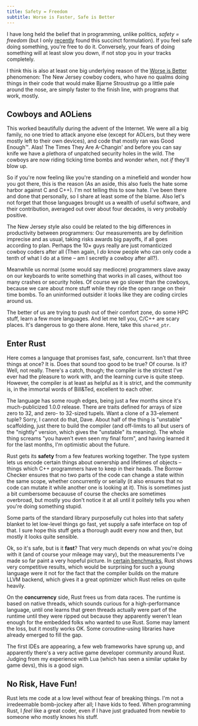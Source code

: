 ```yaml
---
title: Safety = Freedom
subtitle: Worse is Faster, Safe is Better
---
```


I have long held the belief that in programming, unlike politics,
*safety = freedom* (but I only 
[recently](https://www.reddit.com/r/rust/comments/3mofy0/when_rust_makes_sense_or_the_state_of_typed/cvgpwke) 
found this succinct formulation). If you feel safe doing something, you're free 
to do it. Conversely, your fears of doing something will at least slow you 
down, if not stop you in your tracks completely.

I think this is also at least one big underlying reason of the 
[Worse is Better](http://www.dreamsongs.com/RiseOfWorseIsBetter.html)
phenomenon: The New Jersey cowboy coders, who have no qualms doing things in 
their code that would make Bjarne Stroustrup go a little pale around the nose, 
are simply faster to the finish line, with programs that work, mostly.

## Cowboys and AOLiens

This worked beautifully during the advent of the Internet. We were all a big 
family, no one tried to attack anyone else (except for AOLers, but they were 
mostly left to their own devices), and code that mostly ran was Good Enough™. 
Alas! The Times They Are A-Changin' and before you can say knife we have a 
plethora of unpatched security holes in the wild. The cowboys are now riding 
ticking time bombs and wonder *when*, not *if* they'll blow up.

So if you're now feeling like you're standing on a minefield and wonder how you 
got there, this is the reason (As an aside, this also fuels the hate some 
harbor against C and C++). I'm not telling this to sow hate. I've been there 
and done that personally, so I share at least some of the blame. Also let's not
forget that those languages brought us a wealth of useful software, and their
contribution, averaged out over about four decades, is very probably positive.

The New Jersey style also could be related to the big differences in 
productivity between programmers: Our measurements are by definition imprecise 
and as usual, taking risks awards big payoffs, if all goes according to plan. 
Perhaps the 10× guys really are just romanticized cowboy coders after all (Then 
again, I *do* know people who can only code a tenth of what I do at a time – am 
I secretly a cowboy after all?).

Meanwhile us normal (some would say mediocre) programmers slave away on our 
keyboards to write something that works in all cases, without too many crashes 
or security holes. Of course we go slower than the cowboys, because we care 
about more stuff while they ride the open range on their time bombs. To an
uninformed outsider it looks like they are coding circles around us.

The better of us are trying to push out of their comfort zone, do some HPC
stuff, learn a few more languages. And let me tell you, C/C++ are scary places.
It's dangerous to go there alone. Here, take this `shared_ptr`.

## Enter Rust

Here comes a language that promises fast, safe, concurrent. Isn't
that three things at once? It is. Does that sound too good to be true? Of 
course. Is it? Well, not really. There's a catch, though; the compiler is the
strictest I've ever had the pleasure to work with, and the learning curve is
quite steep. However, the compiler is at least as helpful as it is strict, and
the community is, in the immortal words of Bill&Ted, excellent to each other.

The language has some rough edges, being just a few months since it's 
much-publicized 1.0.0 release. There are traits defined for arrays of size zero 
to 32, and zero- to 32-sized tupels. Want a clone of a 33-element tuple? Sorry, 
I cannot do that, Dave. About half of the thing is "unstable" scaffolding, just 
there to build the compiler (and off-limits to all but users of the "nightly" 
version, which gives the "unstable" its meaning). The whole thing screams "you 
haven't even seen my final form", and having learned it for the last months, 
I'm optimistic about the future.

Rust gets its **safety** from a few features working together. The type system 
lets us encode certain things about ownership and lifetimes of objects – things 
which C++ programmers have to keep in their heads. The Borrow Checker ensures 
that no two parts of the code can change a state within the same scope, whether 
concurrently or serially (it also ensures that no code can mutate it while 
another one is looking at it). This is sometimes just a bit cumbersome becauuse 
of course the checks are sometimes overbroad, but mostly you don't notice it at 
all until it politely tells you when you're doing something stupid.

Some parts of the standard library purposefully cut holes into that safety 
blanket to let low-level things go fast, yet supply a safe interface on top of 
that. I sure hope this stuff gets a thorough audit every now and then, but 
mostly it looks quite sensible.

Ok, so it's safe, but is it **fast**? That very much depends on what you're 
doing with it (and of course your mileage may vary), but the measurements I've 
made so far paint a very hopeful picture. In 
[certain benchmarks](http://benchmarksgame.alioth.debian.org/u64q/rust.html), 
Rust shows very competitive results, which would be surprising for such a young 
language were it not for the fact that the compiler builds on the mature LLVM 
backend, which gives it a great optimizer which Rust relies on quite heavily.

On the **concurrency** side, Rust frees us from data races. The runtime is 
based on native threads, which sounds curious for a high-performance language, 
until one learns that green threads actually were part of the runtime until 
they were ripped out because they apparently weren't lean enough for the 
embedded folks who wanted to use Rust. Some may lament the loss, but it mostly 
works OK. Some coroutine-using libraries have already emerged to fill the gap.

The first IDEs are appearing, a few web frameworks have sprung up, and
apparently there's a very active game developer community around Rust. Judging
from my experience with Lua (which has seen a similar uptake by game devs),
this is a good sign.

## No Risk, Have Fun!

Rust lets me code at a low level without fear of breaking things. I'm not a
irredeemable bomb-jockey after all; I have kids to feed. When programming
Rust, I *feel* like a great coder, even if I have just graduated from newbie to 
someone who mostly knows his stuff.
